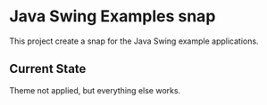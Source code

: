 # Java Swing Examples snap

This project create a snap for the Java Swing example applications.

## Current State

Theme not applied, but everything else works.
